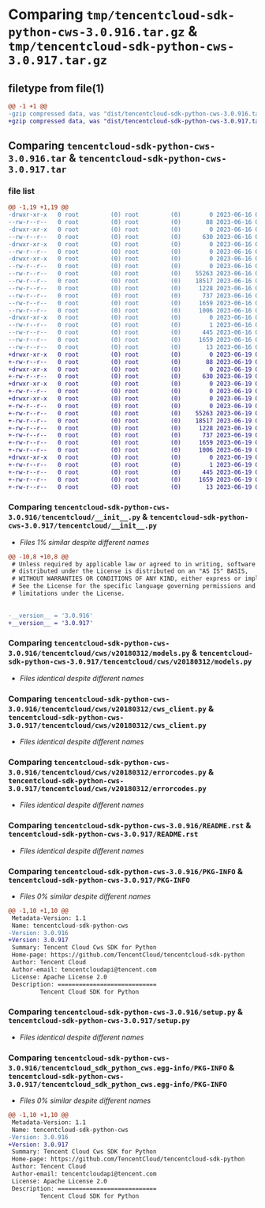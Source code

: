 # Comparing `tmp/tencentcloud-sdk-python-cws-3.0.916.tar.gz` & `tmp/tencentcloud-sdk-python-cws-3.0.917.tar.gz`

## filetype from file(1)

```diff
@@ -1 +1 @@
-gzip compressed data, was "dist/tencentcloud-sdk-python-cws-3.0.916.tar", last modified: Fri Jun 16 00:31:39 2023, max compression
+gzip compressed data, was "dist/tencentcloud-sdk-python-cws-3.0.917.tar", last modified: Mon Jun 19 00:23:02 2023, max compression
```

## Comparing `tencentcloud-sdk-python-cws-3.0.916.tar` & `tencentcloud-sdk-python-cws-3.0.917.tar`

### file list

```diff
@@ -1,19 +1,19 @@
-drwxr-xr-x   0 root         (0) root         (0)        0 2023-06-16 00:31:39.000000 tencentcloud-sdk-python-cws-3.0.916/
--rw-r--r--   0 root         (0) root         (0)       88 2023-06-16 00:31:39.000000 tencentcloud-sdk-python-cws-3.0.916/setup.cfg
-drwxr-xr-x   0 root         (0) root         (0)        0 2023-06-16 00:31:39.000000 tencentcloud-sdk-python-cws-3.0.916/tencentcloud/
--rw-r--r--   0 root         (0) root         (0)      630 2023-06-16 00:31:39.000000 tencentcloud-sdk-python-cws-3.0.916/tencentcloud/__init__.py
-drwxr-xr-x   0 root         (0) root         (0)        0 2023-06-16 00:31:39.000000 tencentcloud-sdk-python-cws-3.0.916/tencentcloud/cws/
--rw-r--r--   0 root         (0) root         (0)        0 2023-06-16 00:31:39.000000 tencentcloud-sdk-python-cws-3.0.916/tencentcloud/cws/__init__.py
-drwxr-xr-x   0 root         (0) root         (0)        0 2023-06-16 00:31:39.000000 tencentcloud-sdk-python-cws-3.0.916/tencentcloud/cws/v20180312/
--rw-r--r--   0 root         (0) root         (0)        0 2023-06-16 00:31:39.000000 tencentcloud-sdk-python-cws-3.0.916/tencentcloud/cws/v20180312/__init__.py
--rw-r--r--   0 root         (0) root         (0)    55263 2023-06-16 00:31:39.000000 tencentcloud-sdk-python-cws-3.0.916/tencentcloud/cws/v20180312/models.py
--rw-r--r--   0 root         (0) root         (0)    18517 2023-06-16 00:31:39.000000 tencentcloud-sdk-python-cws-3.0.916/tencentcloud/cws/v20180312/cws_client.py
--rw-r--r--   0 root         (0) root         (0)     1228 2023-06-16 00:31:39.000000 tencentcloud-sdk-python-cws-3.0.916/tencentcloud/cws/v20180312/errorcodes.py
--rw-r--r--   0 root         (0) root         (0)      737 2023-06-16 00:31:39.000000 tencentcloud-sdk-python-cws-3.0.916/README.rst
--rw-r--r--   0 root         (0) root         (0)     1659 2023-06-16 00:31:39.000000 tencentcloud-sdk-python-cws-3.0.916/PKG-INFO
--rw-r--r--   0 root         (0) root         (0)     1006 2023-06-16 00:31:39.000000 tencentcloud-sdk-python-cws-3.0.916/setup.py
-drwxr-xr-x   0 root         (0) root         (0)        0 2023-06-16 00:31:39.000000 tencentcloud-sdk-python-cws-3.0.916/tencentcloud_sdk_python_cws.egg-info/
--rw-r--r--   0 root         (0) root         (0)        1 2023-06-16 00:31:39.000000 tencentcloud-sdk-python-cws-3.0.916/tencentcloud_sdk_python_cws.egg-info/dependency_links.txt
--rw-r--r--   0 root         (0) root         (0)      445 2023-06-16 00:31:39.000000 tencentcloud-sdk-python-cws-3.0.916/tencentcloud_sdk_python_cws.egg-info/SOURCES.txt
--rw-r--r--   0 root         (0) root         (0)     1659 2023-06-16 00:31:39.000000 tencentcloud-sdk-python-cws-3.0.916/tencentcloud_sdk_python_cws.egg-info/PKG-INFO
--rw-r--r--   0 root         (0) root         (0)       13 2023-06-16 00:31:39.000000 tencentcloud-sdk-python-cws-3.0.916/tencentcloud_sdk_python_cws.egg-info/top_level.txt
+drwxr-xr-x   0 root         (0) root         (0)        0 2023-06-19 00:23:02.000000 tencentcloud-sdk-python-cws-3.0.917/
+-rw-r--r--   0 root         (0) root         (0)       88 2023-06-19 00:23:02.000000 tencentcloud-sdk-python-cws-3.0.917/setup.cfg
+drwxr-xr-x   0 root         (0) root         (0)        0 2023-06-19 00:23:02.000000 tencentcloud-sdk-python-cws-3.0.917/tencentcloud/
+-rw-r--r--   0 root         (0) root         (0)      630 2023-06-19 00:23:02.000000 tencentcloud-sdk-python-cws-3.0.917/tencentcloud/__init__.py
+drwxr-xr-x   0 root         (0) root         (0)        0 2023-06-19 00:23:02.000000 tencentcloud-sdk-python-cws-3.0.917/tencentcloud/cws/
+-rw-r--r--   0 root         (0) root         (0)        0 2023-06-19 00:23:02.000000 tencentcloud-sdk-python-cws-3.0.917/tencentcloud/cws/__init__.py
+drwxr-xr-x   0 root         (0) root         (0)        0 2023-06-19 00:23:02.000000 tencentcloud-sdk-python-cws-3.0.917/tencentcloud/cws/v20180312/
+-rw-r--r--   0 root         (0) root         (0)        0 2023-06-19 00:23:02.000000 tencentcloud-sdk-python-cws-3.0.917/tencentcloud/cws/v20180312/__init__.py
+-rw-r--r--   0 root         (0) root         (0)    55263 2023-06-19 00:23:02.000000 tencentcloud-sdk-python-cws-3.0.917/tencentcloud/cws/v20180312/models.py
+-rw-r--r--   0 root         (0) root         (0)    18517 2023-06-19 00:23:02.000000 tencentcloud-sdk-python-cws-3.0.917/tencentcloud/cws/v20180312/cws_client.py
+-rw-r--r--   0 root         (0) root         (0)     1228 2023-06-19 00:23:02.000000 tencentcloud-sdk-python-cws-3.0.917/tencentcloud/cws/v20180312/errorcodes.py
+-rw-r--r--   0 root         (0) root         (0)      737 2023-06-19 00:23:02.000000 tencentcloud-sdk-python-cws-3.0.917/README.rst
+-rw-r--r--   0 root         (0) root         (0)     1659 2023-06-19 00:23:02.000000 tencentcloud-sdk-python-cws-3.0.917/PKG-INFO
+-rw-r--r--   0 root         (0) root         (0)     1006 2023-06-19 00:23:02.000000 tencentcloud-sdk-python-cws-3.0.917/setup.py
+drwxr-xr-x   0 root         (0) root         (0)        0 2023-06-19 00:23:02.000000 tencentcloud-sdk-python-cws-3.0.917/tencentcloud_sdk_python_cws.egg-info/
+-rw-r--r--   0 root         (0) root         (0)        1 2023-06-19 00:23:02.000000 tencentcloud-sdk-python-cws-3.0.917/tencentcloud_sdk_python_cws.egg-info/dependency_links.txt
+-rw-r--r--   0 root         (0) root         (0)      445 2023-06-19 00:23:02.000000 tencentcloud-sdk-python-cws-3.0.917/tencentcloud_sdk_python_cws.egg-info/SOURCES.txt
+-rw-r--r--   0 root         (0) root         (0)     1659 2023-06-19 00:23:02.000000 tencentcloud-sdk-python-cws-3.0.917/tencentcloud_sdk_python_cws.egg-info/PKG-INFO
+-rw-r--r--   0 root         (0) root         (0)       13 2023-06-19 00:23:02.000000 tencentcloud-sdk-python-cws-3.0.917/tencentcloud_sdk_python_cws.egg-info/top_level.txt
```

### Comparing `tencentcloud-sdk-python-cws-3.0.916/tencentcloud/__init__.py` & `tencentcloud-sdk-python-cws-3.0.917/tencentcloud/__init__.py`

 * *Files 1% similar despite different names*

```diff
@@ -10,8 +10,8 @@
 # Unless required by applicable law or agreed to in writing, software
 # distributed under the License is distributed on an "AS IS" BASIS,
 # WITHOUT WARRANTIES OR CONDITIONS OF ANY KIND, either express or implied.
 # See the License for the specific language governing permissions and
 # limitations under the License.
 
 
-__version__ = '3.0.916'
+__version__ = '3.0.917'
```

### Comparing `tencentcloud-sdk-python-cws-3.0.916/tencentcloud/cws/v20180312/models.py` & `tencentcloud-sdk-python-cws-3.0.917/tencentcloud/cws/v20180312/models.py`

 * *Files identical despite different names*

### Comparing `tencentcloud-sdk-python-cws-3.0.916/tencentcloud/cws/v20180312/cws_client.py` & `tencentcloud-sdk-python-cws-3.0.917/tencentcloud/cws/v20180312/cws_client.py`

 * *Files identical despite different names*

### Comparing `tencentcloud-sdk-python-cws-3.0.916/tencentcloud/cws/v20180312/errorcodes.py` & `tencentcloud-sdk-python-cws-3.0.917/tencentcloud/cws/v20180312/errorcodes.py`

 * *Files identical despite different names*

### Comparing `tencentcloud-sdk-python-cws-3.0.916/README.rst` & `tencentcloud-sdk-python-cws-3.0.917/README.rst`

 * *Files identical despite different names*

### Comparing `tencentcloud-sdk-python-cws-3.0.916/PKG-INFO` & `tencentcloud-sdk-python-cws-3.0.917/PKG-INFO`

 * *Files 0% similar despite different names*

```diff
@@ -1,10 +1,10 @@
 Metadata-Version: 1.1
 Name: tencentcloud-sdk-python-cws
-Version: 3.0.916
+Version: 3.0.917
 Summary: Tencent Cloud Cws SDK for Python
 Home-page: https://github.com/TencentCloud/tencentcloud-sdk-python
 Author: Tencent Cloud
 Author-email: tencentcloudapi@tencent.com
 License: Apache License 2.0
 Description: ============================
         Tencent Cloud SDK for Python
```

### Comparing `tencentcloud-sdk-python-cws-3.0.916/setup.py` & `tencentcloud-sdk-python-cws-3.0.917/setup.py`

 * *Files identical despite different names*

### Comparing `tencentcloud-sdk-python-cws-3.0.916/tencentcloud_sdk_python_cws.egg-info/PKG-INFO` & `tencentcloud-sdk-python-cws-3.0.917/tencentcloud_sdk_python_cws.egg-info/PKG-INFO`

 * *Files 0% similar despite different names*

```diff
@@ -1,10 +1,10 @@
 Metadata-Version: 1.1
 Name: tencentcloud-sdk-python-cws
-Version: 3.0.916
+Version: 3.0.917
 Summary: Tencent Cloud Cws SDK for Python
 Home-page: https://github.com/TencentCloud/tencentcloud-sdk-python
 Author: Tencent Cloud
 Author-email: tencentcloudapi@tencent.com
 License: Apache License 2.0
 Description: ============================
         Tencent Cloud SDK for Python
```

